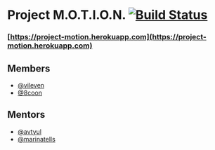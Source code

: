 # Project M.O.T.I.O.N. [![Build Status](https://travis-ci.org/frontend-park-mail-ru/2017_1_Pirates.svg?branch=nightly)](https://travis-ci.org/frontend-park-mail-ru/2017_1_Pirates)
### [https://project-motion.herokuapp.com](https://project-motion.herokuapp.com)

## Members
* [@vileven](https://github.com/vileven)
* [@8coon](https://github.com/8coon)

## Mentors
* [@avtyul](https://github.com/avtyul)
* [@marinatells](https://github.com/marinatells)
